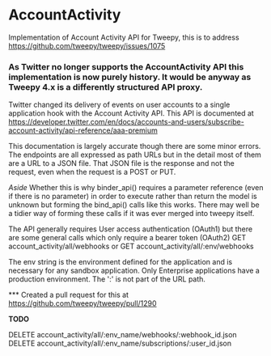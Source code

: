 # AccountActivity
 Implementation of Account Activity API for Tweepy, this is to address https://github.com/tweepy/tweepy/issues/1075

 ### **As Twitter no longer supports the AccountActivity API this implementation is now purely history. It would be anyway as Tweepy 4.x is a differently structured API proxy.**
 
 Twitter changed its delivery of events on user accounts to a single application hook with the Account Activity API. This API is documented at https://developer.twitter.com/en/docs/accounts-and-users/subscribe-account-activity/api-reference/aaa-premium
 
 This documentation is largely accurate though there are some minor errors. The endpoints are all expressed as path URLs but in the detail most of them are a URL to a JSON file. That JSON file is the response and not the request, even when the request is a POST or PUT. 
 
 *Aside* Whether this is why binder_api() requires a parameter reference (even if there is no parameter) in order to execute rather than return the model is unknown but forming the bind_api() calls like this works. There may well be a tidier way of forming these calls if it was ever merged into tweepy itself.
 
 The API generally requires User access authentication (OAuth1) but there are some general calls which only require a bearer token (OAuth2) GET account_activity/all/webhooks or GET account_activity/all/:env/webhooks
 
 The env string is the environment defined for the application and is necessary for any sandbox application. Only Enterprise applications have a production environment. The ':' is not part of the URL path.
 
 *** Created a pull request for this at https://github.com/tweepy/tweepy/pull/1290
 
 **TODO**
 
 DELETE account_activity/all/:env_name/webhooks/:webhook_id.json
 DELETE account_activity/all/:env_name/subscriptions/:user_id.json
 
